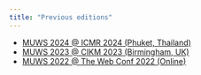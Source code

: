```yaml
---
title: "Previous editions"
---
```


- [MUWS 2024 @ ICMR 2024 (Phuket, Thailand) ](/previous/2024)
- [MUWS 2023 @ CIKM 2023 (Birmingham, UK)](/previous/2023)
- [MUWS 2022 @ The Web Conf 2022 (Online)](/previous/2022)